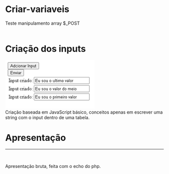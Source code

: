 # Criar-variaveis 
Teste manipulamento array $_POST
<br><br>

# Criação dos inputs
<img src="https://github.com/M4milos/M4milos/blob/main/img/Apresenta%C3%A7%C3%A3o%201.png?raw=true">
<br>
 Criação baseada em JavaScript básico, conceitos apenas em escrever uma string com o input dentro de uma tabela.
<br>

# Apresentação 
*******
<br>

Apresentação bruta, feita com o echo do php. 

